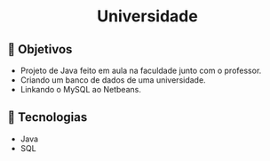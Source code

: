 <h1 align=center>Universidade</h1>

## 🎯 Objetivos

- Projeto de Java feito em aula na faculdade junto com o professor.
- Criando um banco de dados de uma universidade.
- Linkando o MySQL ao Netbeans.

## 🚀 Tecnologias
- Java
- SQL
